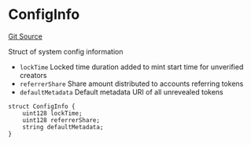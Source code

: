 # ConfigInfo
[Git Source](https://github.com/fxhash/fxhash-evm-contracts/blob/22e6538fd4576a4eee62705cd3e376e2623a19b3/src/lib/Structs.sol)

Struct of system config information
- `lockTime` Locked time duration added to mint start time for unverified creators
- `referrerShare` Share amount distributed to accounts referring tokens
- `defaultMetadata` Default metadata URI of all unrevealed tokens


```solidity
struct ConfigInfo {
    uint128 lockTime;
    uint128 referrerShare;
    string defaultMetadata;
}
```

